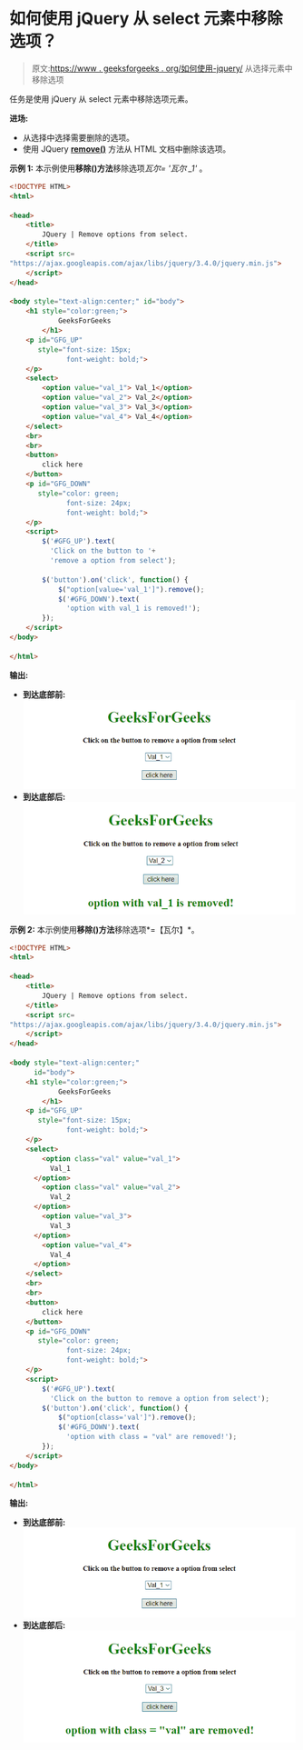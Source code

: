 # 如何使用 jQuery 从 select 元素中移除选项？

> 原文:[https://www . geeksforgeeks . org/如何使用-jquery/](https://www.geeksforgeeks.org/how-to-remove-options-from-select-element-using-jquery/) 从选择元素中移除选项

任务是使用 jQuery 从 select 元素中移除选项元素。

**进场:**

*   从选择中选择需要删除的选项。
*   使用 JQuery **[remove()](https://www.geeksforgeeks.org/jquery-remove/)** 方法从 HTML 文档中删除该选项。

**示例 1:** 本示例使用**移除()方法**移除选项*瓦尔= '瓦尔 _1'* 。

```html
<!DOCTYPE HTML>
<html>

<head>
    <title>
        JQuery | Remove options from select.
    </title>
    <script src=
"https://ajax.googleapis.com/ajax/libs/jquery/3.4.0/jquery.min.js">
    </script>
</head>

<body style="text-align:center;" id="body">
    <h1 style="color:green;">  
            GeeksForGeeks  
        </h1>
    <p id="GFG_UP" 
       style="font-size: 15px;
              font-weight: bold;">
    </p>
    <select>
        <option value="val_1"> Val_1</option>
        <option value="val_2"> Val_2</option>
        <option value="val_3"> Val_3</option>
        <option value="val_4"> Val_4</option>
    </select>
    <br>
    <br>
    <button>
        click here
    </button>
    <p id="GFG_DOWN"
       style="color: green; 
              font-size: 24px; 
              font-weight: bold;">
    </p>
    <script>
        $('#GFG_UP').text(
          'Click on the button to '+
          'remove a option from select');

        $('button').on('click', function() {
            $("option[value='val_1']").remove();
            $('#GFG_DOWN').text(
              'option with val_1 is removed!');
        });
    </script>
</body>

</html>
```

**输出:**

*   **到达底部前:**
    ![](img/e7babc4b43edda761285f0bd587b6a4b.png)
*   **到达底部后:**
    ![](img/e1ffa88ae030cf0594510410d612e1f1.png)

**示例 2:** 本示例使用**移除()方法**移除选项*=【瓦尔】*。

```html
<!DOCTYPE HTML>
<html>

<head>
    <title>
        JQuery | Remove options from select.
    </title>
    <script src=
"https://ajax.googleapis.com/ajax/libs/jquery/3.4.0/jquery.min.js">
    </script>
</head>

<body style="text-align:center;" 
      id="body">
    <h1 style="color:green;">  
            GeeksForGeeks  
        </h1>
    <p id="GFG_UP"
       style="font-size: 15px;
              font-weight: bold;">
    </p>
    <select>
        <option class="val" value="val_1">
          Val_1
      </option>
        <option class="val" value="val_2"> 
          Val_2
      </option>
        <option value="val_3">
          Val_3
      </option>
        <option value="val_4"> 
          Val_4
      </option>
    </select>
    <br>
    <br>
    <button>
        click here
    </button>
    <p id="GFG_DOWN" 
       style="color: green;
              font-size: 24px; 
              font-weight: bold;">
    </p>
    <script>
        $('#GFG_UP').text(
          'Click on the button to remove a option from select');
        $('button').on('click', function() {
            $("option[class='val']").remove();
            $('#GFG_DOWN').text(
              'option with class = "val" are removed!');
        });
    </script>
</body>

</html>
```

**输出:**

*   **到达底部前:**
    ![](img/e7babc4b43edda761285f0bd587b6a4b.png)
*   **到达底部后:**
    ![](img/695e345cf82561c6dc06657de90a8f4a.png)